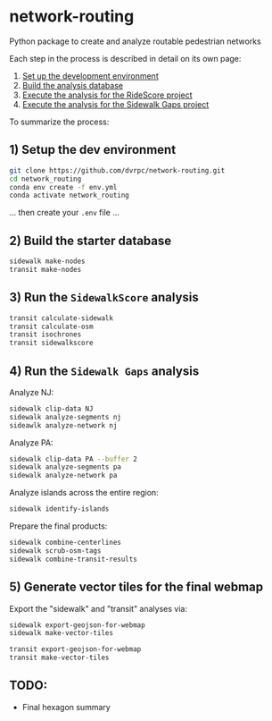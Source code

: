 # network-routing

Python package to create and analyze routable pedestrian networks

Each step in the process is described in detail on its own page:

1. [Set up the development environment](documentation/dev_environment.md)
2. [Build the analysis database](documentation/database_setup.md)
3. [Execute the analysis for the RideScore project](documentation/analysis_ridescore.md)
4. [Execute the analysis for the Sidewalk Gaps project](documentation/analysis_sidewalk_gap.md)

To summarize the process:

## 1) Setup the dev environment

```bash
git clone https://github.com/dvrpc/network-routing.git
cd network_routing
conda env create -f env.yml
conda activate network_routing
```

... then create your `.env` file ...

## 2) Build the starter database

```bash
sidewalk make-nodes
transit make-nodes
```

## 3) Run the `SidewalkScore` analysis

```bash
transit calculate-sidewalk
transit calculate-osm
transit isochrones
transit sidewalkscore
```

## 4) Run the `Sidewalk Gaps` analysis

Analyze NJ:

```bash
sidewalk clip-data NJ
sidewalk analyze-segments nj
sideawlk analyze-network nj
```

Analyze PA:

```bash
sidewalk clip-data PA --buffer 2
sidewalk analyze-segments pa
sidewalk analyze-network pa
```

Analyze islands across the entire region:

```bash
sidewalk identify-islands
```

Prepare the final products:

```bash
sidewalk combine-centerlines
sidewalk scrub-osm-tags
sidewalk combine-transit-results
```

## 5) Generate vector tiles for the final webmap

Export the "sidewalk" and "transit" analyses via:

```bash
sidewalk export-geojson-for-webmap
sidewalk make-vector-tiles

transit export-geojson-for-webmap
transit make-vector-tiles
```

## TODO:

- Final hexagon summary
